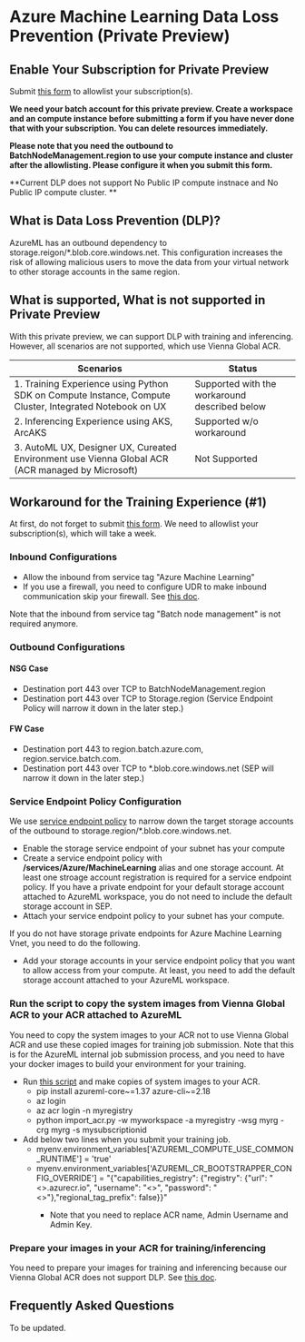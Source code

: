 # Azure Machine Learning Data Loss Prevention (Private Preview)

## Enable Your Subscription for Private Preview
Submit [this form](https://forms.office.com/r/1TraBek7LV) to allowlist your subscription(s). 

**We need your batch account for this private preview. Create a workspace and an compute instance before submitting a form if you have never done that with your subscription. You can delete resources immediately.**

**Please note that you need the outbound to BatchNodeManagement.region to use your compute instance and cluster after the allowlisting. Please configure it when you submit this form.**

**Current DLP does not support No Public IP compute instnace and No Public IP compute cluster. **

## What is Data Loss Prevention (DLP)?

AzureML has an outbound dependency to storage.reigon/*.blob.core.windows.net. This configuration increases the risk of allowing malicious users to move the data from your virtual network to other storage accounts in the same region.

## What is supported, What is not supported in Private Preview

With this private preview, we can support DLP with training and inferencing. However, all scenarios are not supported, which use Vienna Global ACR.

|Scenarios|Status
|---|---|
|1. Training Experience using Python SDK on Compute Instance, Compute Cluster, Integrated Notebook on UX|Supported with the workaround described below|---|
|2. Inferencing Experience using AKS, ArcAKS| Supported w/o workaround |
|3. AutoML UX, Designer UX, Cureated Environment use Vienna Global ACR (ACR managed by Microsoft) | Not Supported|

## Workaround for the Training Experience (#1)

At first, do not forget to submit [this form](https://forms.office.com/r/1TraBek7LV). We need to allowlist your subscription(s), which will take a week.

### Inbound Configurations
* Allow the inbound from service tag "Azure Machine Learning"
* If you use a firewall, you need to configure UDR to make inbound communication skip your firewall. See [this doc](https://docs.microsoft.com/en-us/azure/machine-learning/how-to-secure-training-vnet?tabs=azure-studio%2Cipaddress#inbound-traffic).

Note that the inbound from service tag "Batch node management" is not required anymore.

### Outbound Configurations

#### NSG Case
* Destination port 443 over TCP to BatchNodeManagement.region 
* Destination port 443 over TCP to Storage.region (Service Endpoint Policy will narrow it down in the later step.) 

#### FW Case
* Destination port 443 to region.batch.azure.com, region.service.batch.com.
* Destination port 443 over TCP to *.blob.core.windows.net (SEP will narrow it down in the later step.)

### Service Endpoint Policy Configuration

We use [service endpoint policy](https://docs.microsoft.com/en-us/azure/virtual-network/virtual-network-service-endpoint-policies-overview) to narrow down the target storage accounts of the outbound to storage.region/*.blob.core.windows.net.

* Enable the storage service endpoint of your subnet has your compute
* Create a service endpoint policy with **/services/Azure/MachineLearning** alias and one storage account. At least one stroage account registration is required for a service endpoint policy. If you have a private endpoint for your default storage account attached to AzureML workspace, you do not need to include the default storage account in SEP.
* Attach your service endpoint policy to your subnet has your compute.

If you do not have storage private endpoints for Azure Machine Learning Vnet, you need to do the following.
* Add your storage accounts in your service endpoint policy that you want to allow access from your compute. At least, you need to add the default storage account attached to your AzureML workspace.

### Run the script to copy the system images from Vienna Global ACR to your ACR attached to AzureML

You need to copy the system images to your ACR not to use Vienna Global ACR and use these copied images for training job submission. Note that this is for the AzureML internal job submission process, and you need to have your docker images to build your environment for your training.

* Run [this script](import_acr.py) and make copies of system images to your ACR.
  * pip install azureml-core~=1.37 azure-cli~=2.18
  * az login
  * az acr login -n myregistry
  * python import_acr.py -w myworkspace -a myregistry -wsg myrg -crg myrg -s mysubscriptionid
* Add below two lines when you submit your training job.
  * myenv.environment_variables['AZUREML_COMPUTE_USE_COMMON_RUNTIME'] = 'true'
  * myenv.environment_variables['AZUREML_CR_BOOTSTRAPPER_CONFIG_OVERRIDE'] = "{\"capabilities_registry\": {\"registry\": {\"url\": \"<<user acr name>>.azurecr.io\", \"username\": \"<<ACR Admin Username>>\", \"password\": \"<<ACR Admin Key>>\"},\"regional_tag_prefix\": false}}"
    * Note that you need to replace ACR name, Admin Username and Admin Key.

### Prepare your images in your ACR for training/inferencing

You need to prepare your images for training and inferencing because our Vienna Global ACR does not support DLP. See [this doc](https://docs.microsoft.com/en-us/azure/machine-learning/how-to-train-with-custom-image).

## Frequently Asked Questions
To be updated.
